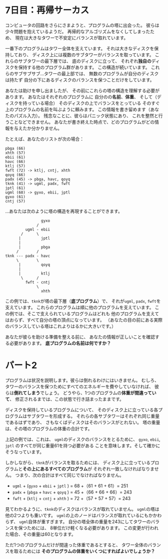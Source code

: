 # 7日目：再帰サーカス #

コンピュータの回路をさらにさまようと、プログラムの塔に出会った。
彼らは少々問題を抱えているようだ。
再帰的なアルゴリズムをなくしてしまったため、
現在は大きなタワーで不安定にバランスが取れています。

一番下のプログラムはタワー全体を支えています。
それは大きなディスクを保持しており、
ディスク上には複数のサブタワーがバランスを取っています。
これらのサブタワーの最下層では、
底のディスクに立って、
それぞれ**独自の**ディスクを保持する他のプログラム群があります。
この構造が続いています。
これらのサブサブサブ…タワーの最上部では、
無数のプログラムが自分のディスクは持たず
自分の下にあるディスクのバランスを保つことだけをしています。

あなたは助けを申し出ましたが、
その前にこれらの塔の構造を理解する必要があります。
あなたはそれぞれのプログラムに
自分のの**名前**、**体重**、
そして（ディスクを持っている場合）
そのディスクの上でバランスをとっている
そのすぐ上のプログラムの名前を叫ぶように頼みます。
この情報を書き留めます（あなたのパズル入力）。
残念なことに、彼らはパニック状態にあり、
これを整然と行うことなどできません。
あなたが書き終えた時点で、どのプログラムがどの情報を与えたか分かりません。

たとえば、あなたのリストが次の場合：

~~~
pbga (66)
xhth (57)
ebii (61)
havc (66)
ktlj (57)
fwft (72) -> ktlj, cntj, xhth
qoyq (66)
padx (45) -> pbga, havc, qoyq
tknk (41) -> ugml, padx, fwft
jptl (61)
ugml (68) -> gyxo, ebii, jptl
gyxo (61)
cntj (57)
~~~

...あなたは次のように塔の構造を再現することができます。

~~~
                gyxo
              /
         ugml - ebii
       /      \
      |         jptl
      |
      |         pbga
     /        /
tknk --- padx - havc
     \        \
      |         qoyq
      |
      |         ktlj
       \      /
         fwft - cntj
              \
                xhth
~~~

この例では、`tknk`が塔の最下層（**底プログラム**）で、
それが`ugml`, `padx`, `fwft`を支えています。
これらのプログラムは順に他のプログラムを支えています。
この例では、そこで支えられているプログラムはどれも
他のプログラムを支えてはおらず、すべて自分の塔の頂点になっています。
（あなたの目の前にある実際のバランスしている塔はこれよりはるかに大きいです。）

あなたが彼らを助ける準備を整える前に、
あなたの情報が正しいことを確認する必要があります。
**底プログラムの名前は何ですか？**

# パート2 #

プログラムは状況を説明します。彼らは倒れるわけにはいきません。
むしろ、タワーのバランスを保つためにすべてのエネルギーを費やしていなければ、
彼らは**倒れてしまう**でしょう。
どうやら、1つのプログラムの**体重が間違っていて**、
修正されるまでは、この状態で行き詰まったままです。

ディスクを保持しているプログラムについて、
そのディスク上に立っている各プログラムはサブタワーを形成する。
それらの各サブタワーはそれぞれ同じ重量であるはずであり、
さもなくばディスクはそのバランスがとれない。
塔の重量は、その塔のプログラムの体重の合計です。

上記の例では、これは、
`ugml`のディスクのバランスをとるために、
`gyxo`, `ebii`, `jptl` のすべてが同じ重量61を持つ必要がある
ことを意味します。そして確かにそうなっています。

しかしながら、`tknk`がバランスを取るためには、
ディスク上に立っているプログラムと**その上にあるすべてのプログラム**が
それぞれ一致しなければなりません。
つまり、次の合計はすべて同じでなければなりません。

- `ugml` + (`gyxo` + `ebii` + `jptl` ) = 68 +（61 + 61 + 61）= 251
- `padx` + (`pbga` + `havc` + `qoyq` ) = 45 +（66 + 66 + 66）= 243
- `fwft` + (`ktlj` + `cntj` + `xhth` ) = 72 +（57 + 57 + 57）= 243

見てわかるように、`tknk`のディスクはバランスが取れていません。
`ugml`の塔は他の2つよりも重いです。
`ugml`の上のノードはバランスが取れているにもかかわらず、
`ugml`自体が重すぎます。
自分の塔全体の重量を243にしてタワーのバランスを保つためには、
8単位だけ軽くなる必要があります。
この変更が行われた場合、その重量は60となります。

ただ1つのプログラムだけが間違った体重であるとすると、
タワー全体のバランスを取るためには
**そのプログラムの体重をいくつにすればよいでしょうか？**
